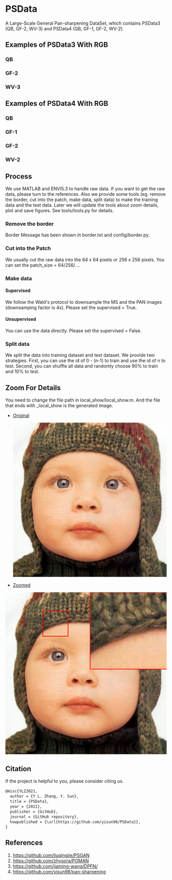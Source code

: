 # PSData
A Large-Scale General Pan-sharpening DataSet, which contains PSData3 (QB, GF-2, WV-3) and PSData4 (QB, GF-1, GF-2, WV-2).

## Examples of PSData3 With RGB

### QB

### GF-2

### WV-3


## Examples of PSData4 With RGB

### QB

### GF-1

### GF-2

### WV-2

## Process
We use MATLAB and ENVI5.3 to handle raw data. If you want to get the raw data, please turn to the references. Also we provide some tools (eg. remove the border, cut into the patch, make data, split data) to make the training data and the test data. Later we will update the tools about zoom details, plot and save figures. See tools/tools.py for details.

### Remove the border
Border Message has been shown in border.txt and config/border.py.

### Cut into the Patch
We usually cut the raw data into the 64 x 64 pixels or 256 x 256 pixels. You can set the patch_size = 64/256/....

### Make data

#### Supervised
We follow the Wald's protocol to downsample the MS and the PAN images (downsamping factor is 4x). Please set the supervised = True.

#### Unsupervised
You can use the data directly. Please set the supervised = False.

### Split data
We split the data into training dataset and test dataset. We provide two strategies.
First, you can use the id of 0 - (n-1) to train and use the id of n to test.
Second, you can shuffle all data and randomly choose 90% to train and 10% to test.

## Zoom For Details
You need to change the file path in local_show/local_show.m. And the file that ends with _local_show is the generated image. 
* [Original](local_show/baby_GT.bmp) 

  ![image](local_show/baby_GT.bmp)
  
 * [Zoomed](local_show/baby_GT_local_show.bmp) 

  ![image](local_show/baby_GT_local_show.bmp) 

## Citation
If the project is helpful to you, please consider citing us.
```
@misc{YLZ2021,
  author = {Y L. Zhang, Y. Sun},
  title = {PSData},
  year = {2021},
  publisher = {GitHub},
  journal = {GitHub repository},
  howpublished = {\url{https://github.com/yisun98/PSData}},
}
```


## References

1. https://github.com/liuqingjie/PSGAN
2. https://github.com/zhysora/PGMAN
3. https://github.com/jiaming-wang/DPFN/
4. https://github.com/yisun98/pan-sharpening

